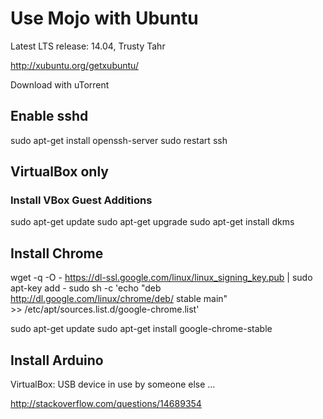 # Use Mojo with Ubuntu

Latest LTS release: 14.04, Trusty Tahr

http://xubuntu.org/getxubuntu/

Download with uTorrent

## Enable sshd

sudo apt-get install openssh-server
sudo restart ssh

## VirtualBox only
### Install VBox Guest Additions

sudo apt-get update
sudo apt-get upgrade
sudo apt-get install dkms


## Install Chrome

wget -q -O - https://dl-ssl.google.com/linux/linux_signing_key.pub | sudo apt-key add -
sudo sh -c 'echo "deb http://dl.google.com/linux/chrome/deb/ stable main" \
    >> /etc/apt/sources.list.d/google-chrome.list'

sudo apt-get update
sudo apt-get install google-chrome-stable

## Install Arduino

VirtualBox: USB device in use by someone else ...

http://stackoverflow.com/questions/14689354

